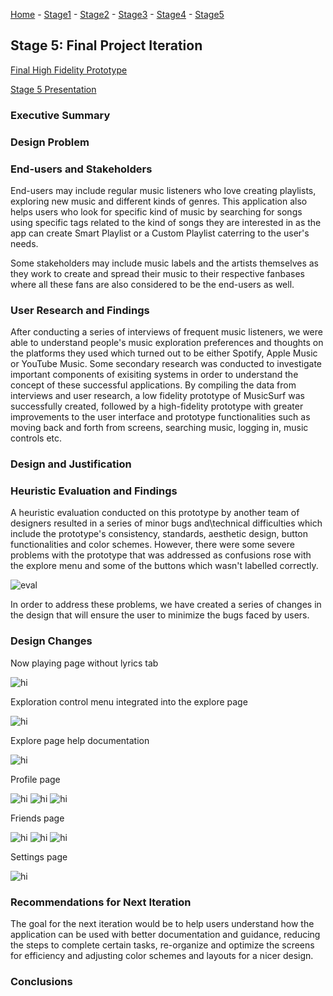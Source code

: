 ﻿[Home](https://colinauyeng.github.io/CPSC-481--MusicSurf/) - [Stage1](https://colinauyeng.github.io/CPSC-481--MusicSurf/Stage1) - [Stage2](https://colinauyeng.github.io/CPSC-481--MusicSurf/Stage2) - [Stage3](https://colinauyeng.github.io/CPSC-481--MusicSurf/Stage3) - [Stage4](https://colinauyeng.github.io/CPSC-481--MusicSurf/Stage4) - [Stage5](https://colinauyeng.github.io/CPSC-481--MusicSurf/Stage5)  
## Stage 5: Final Project Iteration

[Final High Fidelity Prototype](https://drive.google.com/file/d/1YGWRNDLZexqBZQJFfyZv6C5ae9IFz7nT/view?usp=sharing)

[Stage 5 Presentation](https://docs.google.com/presentation/d/1r_z5hTgDfi-9M7GlhujWok-vSH9DAdP3jtr8uc9FcOg/edit?usp=sharing)

### Executive Summary


### Design Problem


### End-users and Stakeholders
End-users may include regular music listeners who love creating playlists, exploring new music and different kinds of genres. This application also helps users who look for specific kind of music by searching for songs using specific tags related to the kind of songs they are interested in as the app can create Smart Playlist or a Custom Playlist caterring to the user's needs.  

Some stakeholders may include music labels and the artists themselves as they work to create and spread their music to their respective fanbases where all these fans are also considered to be the end-users as well. 

### User Research and Findings
After conducting a series of interviews of frequent music listeners, we were able to understand people's music exploration preferences and thoughts on the platforms they used which turned out to be either Spotify, Apple Music or YouTube Music. 
Some secondary research was conducted to investigate important components of exisiting systems in order to understand the concept of these successful applications. By compiling the data from interviews and user research, a low fidelity prototype of MusicSurf was successfully created, followed by a high-fidelity prototype with greater improvements to the user interface and prototype functionalities such as moving back and forth from screens, searching music, logging in, music controls etc. 

### Design and Justification 


### Heuristic Evaluation and Findings
A heuristic evaluation conducted on this prototype by another team of designers resulted in a series of minor bugs and\technical difficulties which include the prototype's consistency, standards, aesthetic design, button functionalities and color schemes. However, there were some severe problems with the prototype that was addressed as confusions rose with the explore menu and some of the buttons which wasn't labelled correctly. 

<img src="heu_eval.png" alt="eval" class="inline"/>

In order to address these problems, we have created a series of changes in the design that will ensure the user to minimize the bugs faced by users. 

### Design Changes
Now playing page without lyrics tab

<img src="nowplaying.PNG" alt="hi" class="inline"/>

Exploration control menu integrated into the explore page

<img src="explorecontrol.PNG" alt="hi" class="inline"/>

Explore page help documentation

<img src="explorehelp.PNG" alt="hi" class="inline"/>

Profile page

<img src="profile1.PNG" alt="hi" class="inline"/>
<img src="profile2.PNG" alt="hi" class="inline"/>
<img src="profile3.PNG" alt="hi" class="inline"/>

Friends page

<img src="friends1.PNG" alt="hi" class="inline"/>
<img src="friends3.PNG" alt="hi" class="inline"/>
<img src="friends4.PNG" alt="hi" class="inline"/>

Settings page

<img src="settings.PNG" alt="hi" class="inline"/>

### Recommendations for Next Iteration
The goal for the next iteration would be to help users understand how the application can be used with better documentation and guidance, reducing the steps to complete certain tasks, re-organize and optimize the screens for efficiency and adjusting color schemes and layouts for a nicer design. 

### Conclusions

